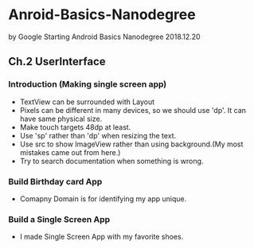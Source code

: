 # Anroid-Basics-Nanodegree
by Google
Starting Android Basics Nanodegree 2018.12.20

## Ch.2 UserInterface
### Introduction (Making single screen app)

+ TextView can be surrounded with Layout
+ Pixels can be different in many devices, so we should use 'dp'. It can have same physical size.
+ Make touch targets 48dp at least.
+ Use 'sp' rather than 'dp' when resizing the text. 
+ Use src to show ImageView rather than using background.(My most mistakes came out from here.)
+ Try to search documentation when something is wrong.

### Build Birthday card App

+ Comapny Domain is for identifying my app unique.

### Build a Single Screen App

+ I made Single Screen App with my favorite shoes.